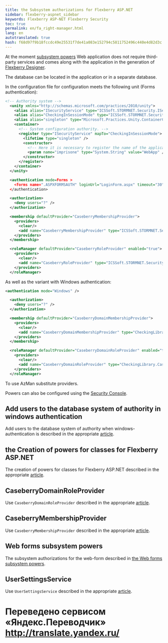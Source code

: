 ```yaml
--- 
title: the Subsystem authorizations for Flexberry ASP.NET 
sidebar: flexberry-aspnet_sidebar 
keywords: Flexberry ASP-NET Flexberry Security 
toc: true 
permalink: en/fa_right-manager.html 
lang: en 
autotranslated: true 
hash: f68d97f9b18fccdc49e25531f7de41a083e152794c5811752496c440e4d82d3c 
--- 
```


At the moment [subsystem powers](efs_right-manager-module.html) Web application does not require third-party services and comes along with the application in the generation of [Flexberry Designer](fd_landing_page.html). 

The database can be located in the application or in a separate database. 

In the configuration file for configuration meets the following unit (Forms authentication): 

```xml  
<!-- Authority system -->
  <unity xmlns="http://schemas.microsoft.com/practices/2010/unity">
    <alias alias="ISecurityService" type="ICSSoft.STORMNET.Security.ISecurityService, ICSSoft.STORMNET.DataObject" />
    <alias alias="CheckingInSessionMode" type="ICSSoft.STORMNET.Security.CheckingInSessionMode, CheckingLibrary" />
    <alias alias="singleton" type="Microsoft.Practices.Unity.ContainerControlledLifetimeManager, Microsoft.Practices.Unity" />
    <container>
      <!-- System configuration authority. -->
      <register type="ISecurityService" mapTo="CheckingInSessionMode">
        <lifetime type="singleton" />
        <constructor>
          <!-- Here it is necessary to register the name of the application -->
          <param name="imprisone" type="System.String" value="WebApp" />
        </constructor>
      </register>      
    </container>
  </unity>

  <authentication mode=Forms >
    <forms name=".ASPXFORMSAUTH" loginUrl="LoginForm.aspx" timeout="30" slidingExpiration="true" />
  </authentication>

  <authorization>
    <deny users="?" />
  </authorization>

  <membership defaultProvider="CaseberryMembershipProvider">
    <providers>
      <clear/>
      <add name="CaseberryMembershipProvider" type="ICSSoft.STORMNET.Security.CaseberryMembershipProvider" applicationName="SLAuthSample"/>
    </providers>
  </membership>

  <roleManager defaultProvider="CaseberryRoleProvider" enabled="true">
    <providers>
      <clear/>
      <add name="CaseberryRoleProvider" type="ICSSoft.STORMNET.Security.CaseberryRoleProvider" />
    </providers>
  </roleManager>
 ``` 

As well as the variant with Windows authentication: 

```xml  
<authentication mode="Windows" />

  <authorization>
    <deny users="?" />
  </authorization>

  <membership defaultProvider="CaseberryDomainMembershipProvider">
    <providers>
      <clear/>
      <add name="CaseberryDomainMembershipProvider" type="CheckingLibrary.Web.CaseberryDomainMembershipProvider, CheckingLibrary" applicationName="SLAuthSample"/>
    </providers>
  </membership>

  <roleManager defaultProvider="CaseberryDomainRoleProvider" enabled="true">
    <providers>
      <clear/>
      <add name="CaseberryDomainRoleProvider" type="CheckingLibrary.CaseberryDomainRoleProvider" applicationName="SLAuthSample" />
    </providers>
  </roleManager>
``` 

To use AzMan substitute providers. 

Powers can also be configured using the [Security Console](efs_security-console.html). 

## Add users to the database system of authority in windows authentication 

Add users to the database system of authority when windows-authentication is described in the appropriate [article](fa_authentication-adapter.html). 

## the Creation of powers for classes for Flexberry ASP.NET 

The creation of powers for classes for Flexberry ASP.NET described in the appropriate [article](fa_authority-classes.html). 

## CaseberryDomainRoleProvider 

Use `CaseberryDomainRoleProvider` described in the appropriate [article](fa_domain-role-provider.html). 

## CaseberryMembershipProvider 

Use `CaseberryMembershipProvider` described in the appropriate [article](fa_membership-provider.html). 

## Web forms subsystem powers 

The subsystem authorizations for the web-form described in [the Web forms subsystem powers](fa_security-forms.html). 

## UserSettingsService 

Use `UserSettingsService` described in the appropriate [article](fa_user-settings-service.html). 



 # Переведено сервисом «Яндекс.Переводчик» http://translate.yandex.ru/